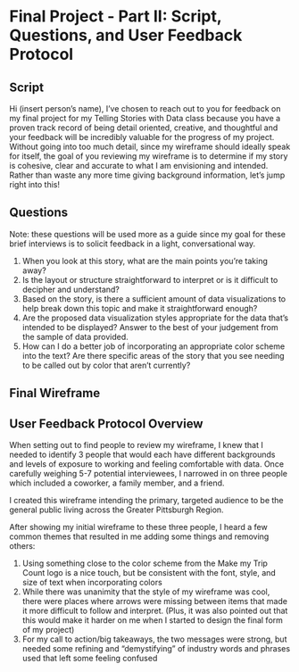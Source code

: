 # Final Project - Part II: Script, Questions, and User Feedback Protocol 

## Script
Hi (insert person’s name), I’ve chosen to reach out to you for feedback on my final project for my Telling Stories with Data class because you have a proven track record of being detail oriented, creative, and thoughtful and your feedback will be incredibly valuable for the progress of my project. Without going into too much detail, since my wireframe should ideally speak for itself, the goal of you reviewing my wireframe is to determine if my story is cohesive, clear and accurate to what I am envisioning and intended. Rather than waste any more time giving background information, let’s jump right into this! 

## Questions
Note: these questions will be used more as a guide since my goal for these brief interviews is to solicit feedback in a light, conversational way.
1.	When you look at this story, what are the main points you’re taking away? 
2.	Is the layout or structure straightforward to interpret or is it difficult to decipher and understand?
3.	Based on the story, is there a sufficient amount of data visualizations to help break down this topic and make it straightforward enough?
4.	Are the proposed data visualization styles appropriate for the data that’s intended to be displayed? Answer to the best of your judgement from the sample of data provided. 
5.	How can I do a better job of incorporating an appropriate color scheme into the text? Are there specific areas of the story that you see needing to be called out by color that aren’t currently?

## Final Wireframe

## User Feedback Protocol Overview 
When setting out to find people to review my wireframe, I knew that I needed to identify 3 people that would each have different backgrounds and levels of exposure to working and feeling comfortable with data. Once carefully weighing 5-7 potential interviewees, I narrowed in on three people which included a coworker, a family member, and a friend. 

I created this wireframe intending the primary, targeted audience to be the general public living across the Greater Pittsburgh Region. 

After showing my initial wireframe to these three people, I heard a few common themes that resulted in me adding some things and removing others:

1.	Using something close to the color scheme from the Make my Trip Count logo is a nice touch, but be consistent with the font, style, and size of text when incorporating colors
2.	While there was unanimity that the style of my wireframe was cool, there were places where arrows were missing between items that made it more difficult to follow and interpret. (Plus, it was also pointed out that this would make it harder on me when I started to design the final form of my project)
3.	For my call to action/big takeaways, the two messages were strong, but needed some refining and “demystifying” of industry words and phrases used that left some feeling confused
